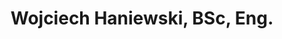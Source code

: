 ---
layout: page
title: Wojciech Haniewski, BSc, Eng.
description: Moose Inc. coworker
importance: 1
redirect: ../../assets/pdf/Haniewski_recommendation.png
---
